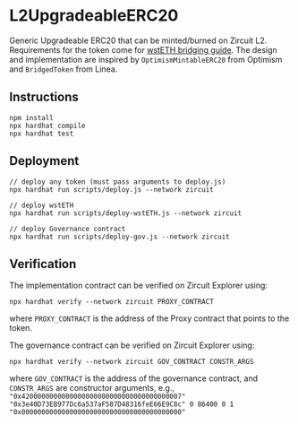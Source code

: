 # L2UpgradeableERC20

Generic Upgradeable ERC20 that can be minted/burned on Zircuit L2.
Requirements for the token come for [wstETH bridging guide](https://docs.lido.fi/token-guides/wsteth-bridging-guide).
The design and implementation are inspired by `OptimismMintableERC20` from Optimism and `BridgedToken` from Linea.

## Instructions

```
npm install
npx hardhat compile
npx hardhat test
```

## Deployment

```
// deploy any token (must pass arguments to deploy.js)
npx hardhat run scripts/deploy.js --network zircuit

// deploy wstETH
npx hardhat run scripts/deploy-wstETH.js --network zircuit

// deploy Governance contract
npx hardhat run scripts/deploy-gov.js --network zircuit
```

## Verification

The implementation contract can be verified on Zircuit Explorer using:

```
npx hardhat verify --network zircuit PROXY_CONTRACT
```

where `PROXY_CONTRACT` is the address of the Proxy contract that points to the token.

The governance contract can be verified on Zircuit Explorer using:

```
npx hardhat verify --network zircuit GOV_CONTRACT CONSTR_ARGS
```

where `GOV_CONTRACT` is the address of the governance contract, and `CONSTR_ARGS` are constructor arguments, e.g., `"0x4200000000000000000000000000000000000007" "0x3e40D73EB977Dc6a537aF587D48316feE66E9C8c" 0 86400 0 1 "0x0000000000000000000000000000000000000000"`